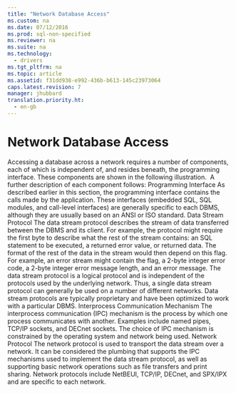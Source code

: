 ```yaml
---
title: "Network Database Access"
ms.custom: na
ms.date: 07/12/2016
ms.prod: sql-non-specified
ms.reviewer: na
ms.suite: na
ms.technology: 
  - drivers
ms.tgt_pltfrm: na
ms.topic: article
ms.assetid: f31dd938-e992-436b-b613-145c23973064
caps.latest.revision: 7
manager: jhubbard
translation.priority.ht: 
  - en-gb
---
```

# Network Database Access
<?xml version="1.0" encoding="utf-8"?>
<developerConceptualDocument xmlns="http://ddue.schemas.microsoft.com/authoring/2003/5" xmlns:xlink="http://www.w3.org/1999/xlink" xmlns:xsi="http://www.w3.org/2001/XMLSchema-instance" xsi:schemaLocation="http://ddue.schemas.microsoft.com/authoring/2003/5 http://dduestorage.blob.core.windows.net/ddueschema/developer.xsd">
  <introduction>
    <para>Accessing a database across a network requires a number of components, each of which is independent of, and resides beneath, the programming interface. These components are shown in the following illustration.</para>
    <mediaLink>
      <image xlink:href="fb47d3b4-060b-4da5-9f0c-0e68ab65911c" />
    </mediaLink>
    <para>A further description of each component follows:  </para>
    <list class="bullet">
      <listItem>
        <para>
          <legacyBold>Programming Interface</legacyBold> As described earlier in this section, the programming interface contains the calls made by the application. These interfaces (embedded SQL, SQL modules, and call-level interfaces) are generally specific to each DBMS, although they are usually based on an ANSI or ISO standard.</para>
      </listItem>
      <listItem>
        <para>
          <legacyBold>Data Stream Protocol</legacyBold> The data stream protocol describes the stream of data transferred between the DBMS and its client. For example, the protocol might require the first byte to describe what the rest of the stream contains: an SQL statement to be executed, a returned error value, or returned data. The format of the rest of the data in the stream would then depend on this flag. For example, an error stream might contain the flag, a 2-byte integer error code, a 2-byte integer error message length, and an error message. </para>
        <para>The data stream protocol is a logical protocol and is independent of the protocols used by the underlying network. Thus, a single data stream protocol can generally be used on a number of different networks. Data stream protocols are typically proprietary and have been optimized to work with a particular DBMS. </para>
      </listItem>
      <listItem>
        <para>
          <legacyBold>Interprocess Communication Mechanism</legacyBold> The interprocess communication (IPC) mechanism is the process by which one process communicates with another. Examples include named pipes, TCP/IP sockets, and DECnet sockets. The choice of IPC mechanism is constrained by the operating system and network being used.</para>
      </listItem>
      <listItem>
        <para>
          <legacyBold>Network Protocol</legacyBold> The network protocol is used to transport the data stream over a network. It can be considered the plumbing that supports the IPC mechanisms used to implement the data stream protocol, as well as supporting basic network operations such as file transfers and print sharing. Network protocols include NetBEUI, TCP/IP, DECnet, and SPX/IPX and are specific to each network.</para>
      </listItem>
    </list>
  </introduction>
  <relatedTopics />
</developerConceptualDocument>
